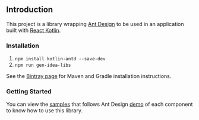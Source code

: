 ## Introduction
This project is a library wrapping [Ant Design](https://ant.design/docs/react/introduce) to be used in an application 
built with [React Kotlin](https://github.com/JetBrains/create-react-kotlin-app).

### Installation

1. `npm install kotlin-antd --save-dev`
2. `npm run gen-idea-libs`

See the [Bintray page](https://bintray.com/samgarasx/kotlin-js-wrappers/kotlin-antd) for Maven and Gradle 
installation instructions.

### Getting Started
You can view the [samples](https://github.com/samgarasx/kotlin-js-wrappers/tree/master/kotlin-antd/samples) that follows 
Ant Design [demo](https://github.com/ant-design/ant-design/tree/master/components) of each component to know 
how to use this library.
